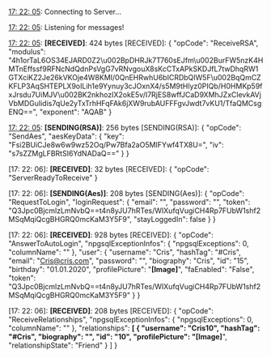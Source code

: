 [17: 22: 05]:
Connecting to Server...

[17: 22: 05]:
Connected!

[17: 22: 05]:
Listening for messages!

[17: 22: 05]:
**[RECEIVED]**: 424 bytes
[RECEIVED]: {
  "opCode": "ReceiveRSA",
  "modulus": "4h1orTaL6OS34EJARD0Z2\u002BpDHRJk7T760sEJfm\u002BurFW5nzK4HMTnEffssf9RFNcNdQdnPsVgG7vRNvgouX8sKcCTxAPkSKDJfL7twDhqRW1GTXciKZ2Je26kVKOje4W8KMI/0QnEHRwhU6bICRDbQIW5F\u002BqQmCZKFLP3AqSHTEPLX9oILih1e9Yynuy3cJOxnX4/s5M9tHlyz0PIQb/H0HMKp59fxJrsdu7UiMJV\u002BK2nkhozIX2okE5v/I7RjES8wffJCaD9XMhJZxClevkAVjVbMDGuIidis7qUe2yTxTrhHFqFAk6jXW9rubAUFFFgvJwdt7vKU1/TfaQMCsgENQ==",
  "exponent": "AQAB"
}

[17: 22: 05]:
**[SENDING(RSA)]**: 256 bytes
[SENDING(RSA)]: {
  "opCode": "SendAes",
  "aesKeyData": {
    "key": "Fsi2BUiCJe8w6w9wz52Oq/Pw7Bfa2aO5MIFYwf4TX8U=",
    "iv": "s7sZZMgLFBRtSI6YdNADaQ=="
  }
}

[17: 22: 06]:
**[RECEIVED]**: 32 bytes
[RECEIVED]: {
  "opCode": "ServerReadyToReceive"
}

[17: 22: 06]:
**[SENDING(Aes)]**: 208 bytes
[SENDING(Aes)]: {
  "opCode": "RequestToLogin",
  "loginRequest": {
    "email": "",
    "password": "",
    "token": "Q3Jpc0BjcmlzLmNvbQ==t4n8yJU7hRTes/WIXufqVugiCH4Rp7FUbW1shf2MSqMqiQcgBHGRQ0mcKaM3Y5F9",
    "stayLoggedIn": false
  }
}

[17: 22: 06]:
**[RECEIVED]**: 928 bytes
[RECEIVED]: {
  "opCode": "AnswerToAutoLogin",
  "npgsqlExceptionInfos": {
    "npgsqlExceptions": 0,
    "columnName": ""
  },
  "user": {
    "username": "Cris",
    "hashTag": "#Cris",
    "email": "Cris@cris.com",
    "password": "",
    "biography": "Cris",
    "id": "15",
    "birthday": "01.01.2020",
    "profilePicture": "**[Image]**",
    "faEnabled": "False",
    "token": "Q3Jpc0BjcmlzLmNvbQ==t4n8yJU7hRTes/WIXufqVugiCH4Rp7FUbW1shf2MSqMqiQcgBHGRQ0mcKaM3Y5F9"
  }
}

[17: 22: 06]:
**[RECEIVED]**: 208 bytes
[RECEIVED]: {
  "opCode": "ReceiveRelationships",
  "npgsqlExceptionInfos": {
    "npgsqlExceptions": 0,
    "columnName": ""
  },
  "relationships": **[
    {
      "username": "Cris10",
      "hashTag": "#Cris",
      "biography": "",
      "id": "10",
      "profilePicture": "[Image]**",
      "relationshipState": "Friend"
    }
  ]
}

